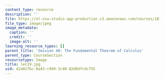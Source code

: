 ```yaml
---
content_type: resource
description: ''
file: https://ol-ocw-studio-app-production.s3.amazonaws.com/courses/18-01sc-single-variable-calculus-fall-2010/42a027bc8a43c9493c4082d0dfc9c755_lec19.jpg
file_type: image/jpeg
image_metadata:
  caption: ''
  credit: ''
  image-alt: ''
learning_resource_types: []
parent_title: 'Session 48: The Fundamental Theorem of Calculus'
parent_type: CourseSection
resourcetype: Image
title: lec19.jpg
uid: 42a027bc-8a43-c949-3c40-82d0dfc9c755
---
```

